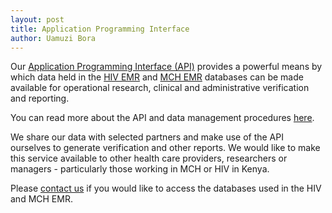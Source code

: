 ```yaml
---
layout: post
title: Application Programming Interface
author: Uamuzi Bora
---
```


Our [Application Programming Interface (API)](/data) provides a powerful means by which data held in the [HIV EMR](/projects/hiv) and [MCH EMR](/projects/mch) databases can be made available for operational research, clinical and administrative verification and reporting.

You can read more about the API and data management procedures [here](/data).

We share our data with selected partners and make use of the API ourselves to generate verification and other reports. We would like to make this service available to other health care providers, researchers or managers - particularly those working in MCH or HIV in Kenya.

Please [contact us](/contact) if you would like to access the databases used in the HIV and MCH EMR.
